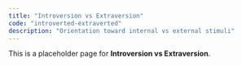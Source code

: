 ```yaml
---
title: "Introversion vs Extraversion"
code: "introverted-extraverted"
description: "Orientation toward internal vs external stimuli"
---
```


This is a placeholder page for **Introversion vs Extraversion**.
